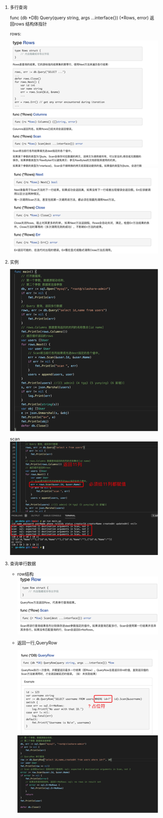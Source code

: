 
1. 多行查询

   func (db *DB) Query(query string, args ...interface{}) (*Rows, error) 返回rows 结构体指针

   rows:

   ![image](../../assets/mysql-rows.jpg)
   ![image](../../assets/mysql-rows1.jpg)

2. 实例

   ![image](../../assets/mysql-rows2.jpg)

   scan
   ![image](../../assets/mysql-scan.jpg)

3. 查询单行数据

   + row结构
   ![image](../../assets/mysql-row.jpg)

   + 返回一行,QueryRow

      ![image](../../assets/mysql-row1.jpg)
      ![image](../../assets/mysql-row3.jpg)
    